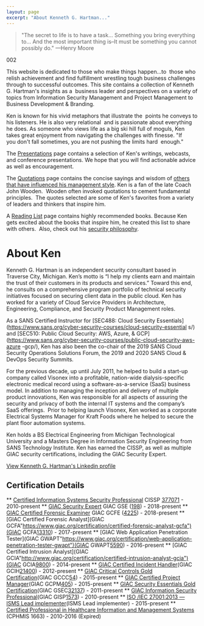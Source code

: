 ```yaml
---
layout: page
excerpt: "About Kenneth G. Hartman..."
---
```

> "The secret to life is to have a task... Something you bring everything to...
> And the most important thing is–It must be something you cannot possibly
do."
> —Henry Moore

002

This website is dedicated to those who make things happen...to  those who
relish achievement and find fulfillment wrestling tough business challenges
through to successful outcomes. This site contains a collection of Kenneth G.
Hartman's insights as a  business leader and perspectives on a variety of
topics from Information Security Management and Project Management to Business
Development &amp; Branding.

Ken is known for his vivid metaphors that illustrate the  points he conveys to
his listeners. He is also very relational  and is passionate about everything
he does. As someone who views life as a big ski hill full of moguls, Ken takes
great enjoyment from navigating the challenges with finesse. "If you don't
fall sometimes, you are not pushing the limits hard  enough."

The [Presentations](presentations/) page contains a selection of Ken's
writings, webcasts, and conference presentations. We hope that you will
find actionable advice as well as encouragement.

The [Quotations](quotations/) page contains the concise sayings and wisdom of
[others that have influenced his management
style](/blog/the-sources-of-influence-behind-my-leadership-style/). Ken is a
fan of the late Coach John Wooden.  Wooden often invoked quotations to cement
fundamental principles.  The quotes selected are some of Ken's favorites from
a variety of leaders and thinkers that inspire him.

A [Reading List](reading-list/) page contains highly recommended books.
Because Ken gets excited about the books that inspire him, he created this
list to share with others.  Also, check out his [security
philosophy](/blog/my-security-philosophy/).

# About Ken

Kenneth G. Hartman is an independent security consultant based in Traverse
City, Michigan. Ken’s motto is “I help my clients earn and maintain the
trust of their customers in its products and services.” Toward this end, he
consults on a comprehensive program portfolio of technical security initiatives
focused on securing client data in the public cloud. Ken has worked for a
variety of Cloud Service Providers in Architecture, Engineering, Compliance,
and Security Product Management roles.

As a SANS Certified Instructor for [SEC488: Cloud Security
Essentials](https://www.sans.org/cyber-security-courses/cloud-security-essential
s/) and [SEC510: Public Cloud Security: AWS, Azure, &
GCP](https://www.sans.org/cyber-security-courses/public-cloud-security-aws-azure
-gcp/), Ken has also been the co-chair of the 2019 SANS Cloud Security
Operations Solutions Forum, the 2019 and 2020 SANS Cloud & DevOps Security
Summits.

For the previous decade, up until July 2011, he helped to build a start-up
company called Visonex into a profitable, nation-wide dialysis-specific
electronic medical record using a software-as-a-service (SaaS) business model.
In addition to managing the inception and delivery of multiple product
innovations, Ken was responsible for all aspects of assuring the security and
privacy of both the internal IT systems and the company’s SaaS offerings. 
Prior to helping launch Visonex, Ken worked as a corporate Electrical Systems
Manager for Kraft Foods where he helped to secure the plant floor automation
systems.

Ken holds a BS Electrical Engineering from Michigan Technological University
and a Masters Degree in Information Security Engineering from SANS Technology
Institute. Ken has earned the CISSP, as well as multiple GIAC security
certifications, including the GIAC Security Expert.

[View Kenneth G. Hartman's Linkedin profile](https://www.linkedin.com/in/kennethghartman/)

## Certification Details

** [Certified Information Systems Security Professional](https://www.isc2.org/cissp/default.aspx) CISSP [377071](https://www.youracclaim.com/badges/916caddb-8bd2-4d4b-82cc-0346f5468fec/public_url "CISSP Verification") - 2010-present
** [GIAC Security Expert](https://www.giac.org/certification/security-expert-gse) GIAC GSE ([198](https://www.youracclaim.com/badges/c6553138-950f-4f3c-84a9-70c2bdcc8ccb/public_url "GSE Verification")) - 2018-present
** [GIAC Certified Forensic Examiner](https://www.giac.org/certification/certified-forensic-examiner-gcfe) GIAC GCFE ([4225](https://www.youracclaim.com/badges/f68a6c51-497d-4fec-a103-7a2c7b910da0/public_url "GCFE Verification")) - 2018-present
** [GIAC Certified Forensic Analyst](GIAC GCFA"https://www.giac.org/certification/certified-forensic-analyst-gcfa")(GIAC GCFA[13310](https://www.youracclaim.com/badges/3773a67c-73e4-4324-8dc3-9d3a4dcf64e4/public_url "GCFA Verification")) - 2017-present
** [GIAC Web Application Penetration Tester](GIAC GWAPT"https://www.giac.org/certification/web-application-penetration-tester-gwapt")(GIAC GWAPT[5590](https://www.youracclaim.com/badges/869be4df-2606-492b-99a8-ca8723f166c6/public_url "GWAPT Verification")) - 2016-present
** [GIAC Certified Intrusion Analyst](GIAC GCIA"http://www.giac.org/certification/certified-intrusion-analyst-gcia")(GIAC GCIA[9800](https://www.youracclaim.com/badges/566a0497-5b9c-4147-b2c3-806f46963def/public_url "Certification Verification")) - 2014-present
** [GIAC Certified Incident Handler]("http://www.giac.org/certification/certified-incident-handler-gcih")(GIAC GCIH[21400](https://www.youracclaim.com/badges/20eede1a-f3cf-4142-a93f-7db5a7f968a9/public_url "GCIH Verification")) - 2012-present
** [GIAC Critical Controls Gold Certification]("http://www.giac.org/certification/critical-controls-certification-gccc")(GIAC GCCC[54](https://www.youracclaim.com/badges/d413e73b-b8f1-40ab-b5ef-8fe7574e2901/public_url "GCCC Verification")) - 2015-present
** [GIAC Certified Project Manager]("http://www.giac.org/certification/certified-project-manager-gcpm")(GIAC GCPM[405](https://www.youracclaim.com/badges/22e2c075-59a8-46b1-a470-d639885d471a/public_url "GCPM Verification")) - 2015-present
** [GIAC Security Essentials Gold Certification]("http://www.giac.org/certification/security-essentials-gsec")(GIAC GSEC[32137](https://www.youracclaim.com/badges/0601c6c2-08d2-4fed-be04-3077a052da5e/public_url "GSEC Verification")) - 2011-present
** [GIAC Information Security Professional]("http://www.giac.org/certification/information-security-professional-gisp")(GIAC GISP[1573](http://www.giac.org/certified-professional/kenneth-hartman/123500 "GISP Verification")) - 2010-present
** [ISO /IEC 27001:2013 — ISMS Lead implementer]("http://www.ey.com/GL/en/Services/Specialty-Services/CertifyPoint/CertifyPoint---Courses-offered")(ISMS Lead implementer) - 2015-present
** [Certified Professional in Healthcare Information and Management Systems]("http://www.himss.org/health-it-certification/cphims?navItemNumber=13647") (CPHMIS 1663) -  2010-2016 (Expired)
